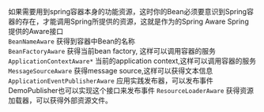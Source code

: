 如果需要用到spring容器本身的功能资源，这时你的Bean必须要意识到Spring容器的存在，才能调用Spring所提供的资源，这就是作为的Spring Aware
Spring 提供的Aware接口  
`BeanNameAware`      获得到容器中Bean的名称   
`BeanFactoryAware`   获得当前bean factory, 这样可以调用容器的服务
`ApplicationContextAware*` 当前的application context,这样可以调用容器的服务
`MessageSourceAware` 获得message source,这样可以获得文本信息
`ApplicationEventPublisherAware` 应用实践发布器，可以发布事件DemoPublisher也可以实现这个接口来发布事件
`ResourceLoaderAware` 获得资源加载器，可以获得外部资源文件。
